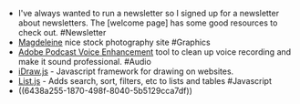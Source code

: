 - I've always wanted to run a newsletter so I signed up for a newsletter about newsletters. The [welcome page] has some good resources to check out. #Newsletter
- [Magdeleine](https://magdeleine.co/) nice stock photography site #Graphics
- [Adobe Podcast Voice Enhancement](https://podcast.adobe.com/enhance) tool to clean up voice recording and make it sound professional. #Audio
- [iDraw.js](https://idraw.js.org/) - Javascript framework for drawing on websites.
- [List.js](https://listjs.com/) - Adds search, sort, filters, etc to lists and tables #Javascript
- ((6438a255-1870-498f-8040-5b5129cca7df))